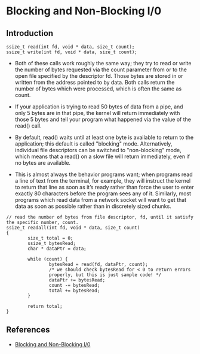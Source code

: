# Blocking and Non-Blocking I/0

## Introduction

```clike=
ssize_t read(int fd, void * data, size_t count);
ssize_t write(int fd, void * data, size_t count);
```

  * Both of these calls work roughly the same way; they try to read or write the number of bytes requested via
the count parameter from or to the open file specified by the descriptor fd. Those bytes are stored in or
written from the address pointed to by data. Both calls return the number of bytes which were processed,
which is often the same as count.

  * If your application is trying to read 50 bytes of data from a pipe, and only 5 bytes are in that pipe,
the kernel will return immediately with those 5 bytes and tell your program what happened via the
value of the read() call.

  * By default, read() waits until at least one byte is available to return to the application; this default
is called "blocking" mode. Alternatively, individual file descriptors can be switched to "non-blocking"
mode, which means that a read() on a slow file will return immediately, even if no bytes are available.

  * This is almost always the behavior programs want; when programs read a line of text from the terminal,
for example, they will instruct the kernel to return that line as soon as it’s ready rather than force
the user to enter exactly 80 characters before the program sees any of it. Similarly, most programs which
read data from a network socket will want to get that data as soon as possible rather than in discretely
sized chunks.

```clike=
// read the number of bytes from file descriptor, fd, until it satisfy the specific number, count.
ssize_t readall(int fd, void * data, size_t count)
{
        size_t total = 0;
        ssize_t bytesRead;
        char * dataPtr = data;

        while (count) {
                bytesRead = read(fd, dataPtr, count);
                /* we should check bytesRead for < 0 to return errors
                properly, but this is just sample code! */
                dataPtr += bytesRead;
                count -= bytesRead;
                total += bytesRead;
        }

        return total;
}
```

## References
  * [Blocking and Non-Blocking I/0](http://www.linux-mag.com/id/308/)
